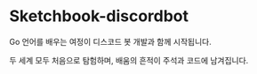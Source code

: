 # Sketchbook-discordbot
Go 언어를 배우는 여정이 디스코드 봇 개발과 함께 시작됩니다.

두 세계 모두 처음으로 탐험하며, 배움의 흔적이 주석과 코드에 남겨집니다.